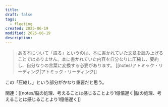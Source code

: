 ```yaml
---
title: 
draft: false
tags:
  - fleeting
created: 2025-06-19
modified: 2025-06-19
description:
---
```

> ある本について「語る」というのは、本に書かれていた文章を読み上げることではありません。本に書かれていた内容を自分なりに圧縮し、要約し、自分なりの言葉に変換する必要があります。
> [[notes/アトミック・リーディング|アトミック・リーディング]]

この「圧縮し」という部分がかなり重要だと思う。

関連：[[notes/脳の処理、考えることは感じることより1億倍遅く|脳の処理、考えることは感じることより1億倍遅く]]
